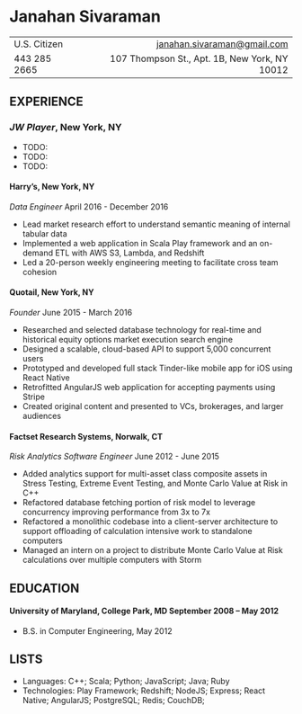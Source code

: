 # Janahan Sivaraman
|                  |                 |
|:---              | ---:            |
|U.S. Citizen      | janahan.sivaraman@gmail.com |
|443 285 2665      | 107 Thompson St., Apt. 1B, New York, NY 10012 |

## EXPERIENCE
### *JW Player*, New York, NY
* TODO:
* TODO:
* TODO:

####  **Harry’s**, New York, NY
_Data Engineer_                                                 April 2016 - December 2016
* Lead market research effort to understand semantic meaning of internal tabular data
* Implemented a web application in Scala Play framework and an on-demand ETL with AWS S3, Lambda, and Redshift
* Led a 20-person weekly engineering meeting to facilitate cross team cohesion

####  **Quotail**, New York, NY
_Founder_                                                          June 2015 - March 2016
* Researched and selected database technology for real-time and historical equity options
market execution search engine
* Designed a scalable, cloud-based API to support 5,000 concurrent users
* Prototyped and developed full stack Tinder-like mobile app for iOS using React Native
* Retrofitted AngularJS web application for accepting payments using Stripe
* Created original content and presented to VCs, brokerages, and larger audiences

####  **Factset Research Systems**, Norwalk, CT
_Risk Analytics Software Engineer_                                   June 2012 - June 2015
* Added analytics support for multi-asset class composite assets in Stress Testing, Extreme
Event Testing, and Monte Carlo Value at Risk in C++
* Refactored database fetching portion of risk model to leverage concurrency improving
performance from 3x to 7x
* Refactored a monolithic codebase into a client-server architecture to support offloading
of calculation intensive work to standalone computers
* Managed an intern on a project to distribute Monte Carlo Value at Risk calculations
over multiple computers with Storm

## EDUCATION
#### **University of Maryland**, College Park, MD September 2008 – May 2012
* B.S. in Computer Engineering, May 2012

## LISTS
* Languages:    C++; Scala; Python; JavaScript; Java; Ruby
* Technologies: Play Framework; Redshift; NodeJS; Express; React Native; AngularJS; 
                PostgreSQL; Redis; CouchDB;

